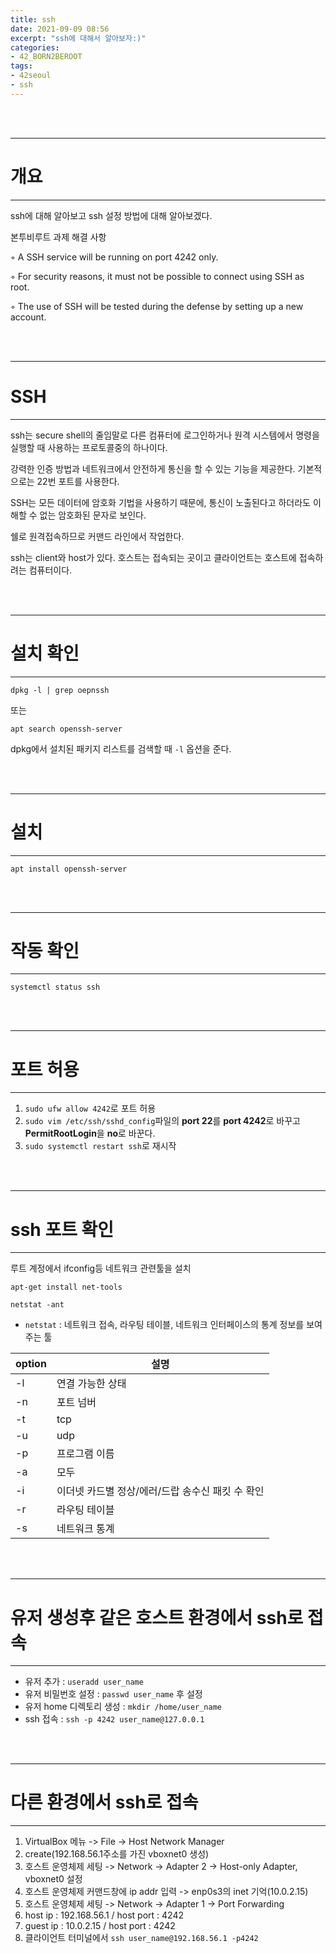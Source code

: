 ```yaml
---
title: ssh
date: 2021-09-09 08:56
excerpt: "ssh에 대해서 알아보자:)"
categories:
- 42_BORN2BEROOT
tags:
- 42seoul
- ssh
---
```



<br />
<br />

---

# 개요

---

ssh에 대해 알아보고 ssh 설정 방법에 대해 알아보겠다.

본투비루트 과제 해결 사항

◦ A SSH service will be running on port 4242 only. 

◦ For security reasons, it must not be possible to connect using SSH as root.

◦ The use of SSH will be tested during the defense by setting up a new account.

<br />
<br />

---

# SSH

---

ssh는 secure shell의 줄임말로 다른 컴퓨터에 로그인하거나 원격 시스템에서 명령을 실행할 때 사용하는 프로토콜중의 하나이다.

강력한 인증 방법과 네트워크에서 안전하게 통신을 할 수 있는 기능을 제공한다. 기본적으로는 22번 포트를 사용한다.

SSH는 모든 데이터에 암호화 기법을 사용하기 때문에, 통신이 노출된다고 하더라도 이해할 수 없는 암호화된 문자로 보인다.

쉘로 원격접속하므로 커맨드 라인에서 작업한다. 

ssh는 client와 host가 있다. 호스트는 접속되는 곳이고 클라이언트는 호스트에 접속하려는 컴퓨터이다.



<br />
<br />

---

# 설치 확인

---

`dpkg -l | grep oepnssh` 

또는

`apt search openssh-server`

dpkg에서 설치된 패키지 리스트를 검색할 때 `-l` 옵션을 준다.



<br />
<br />

---

# 설치

---

`apt install openssh-server`



<br />
<br />

---

# 작동 확인

---

`systemctl status ssh`



<br />
<br />

---

# 포트 허용

---

1. `sudo ufw allow 4242`로 포트 허용
2. `sudo vim /etc/ssh/sshd_config`파일의 **port 22**를 **port 4242**로 바꾸고 **PermitRootLogin**을 **no**로 바꾼다.
3. `sudo systemctl restart ssh`로 재시작



<br />
<br />

---

# ssh 포트 확인

---

루트 계정에서 ifconfig등 네트워크 관련툴을 설치

`apt-get install net-tools` 

`netstat -ant`

* `netstat` : 네트워크 접속, 라우팅 테이블, 네트워크 인터페이스의 통계 정보를 보여주는 툴

| option | 설명 | 
| --- | ---|
|-l  | 연결 가능한 상태 |
-n | 포트 넘버|
-t |tcp|
-u | udp|
-p | 프로그램 이름|
-a | 모두|
-i | 이더넷 카드별 정상/에러/드랍 송수신 패킷 수 확인|
-r | 라우팅 테이블|
-s | 네트워크 통계|

<br />
<br />

---

# 유저 생성후 같은 호스트 환경에서 ssh로 접속

---

* 유저 추가 : `useradd user_name` 
* 유저 비밀번호 설정 : `passwd user_name` 후 설정
* 유저 home 디렉토리 생성 : `mkdir /home/user_name`
* ssh 접속 : `ssh -p 4242 user_name@127.0.0.1`


<br />
<br />

---

# 다른 환경에서 ssh로 접속

---


1. VirtualBox 메뉴 -> File -> Host Network Manager
2. create(192.168.56.1주소를 가진 vboxnet0 생성)
3. 호스트 운영체제 세팅 -> Network -> Adapter 2 -> Host-only Adapter, vboxnet0 설정
4. 호스트 운영체제 커맨드창에 ip addr 입력 -> enp0s3의 inet 기억(10.0.2.15)
5. 호스트 운영체제 세팅 -> Network -> Adapter 1 -> Port Forwarding
6. host ip : 192.168.56.1 / host port : 4242
7. guest ip : 10.0.2.15 / host port : 4242
8. 클라이언트 터미널에서 `ssh user_name@192.168.56.1 -p4242`

